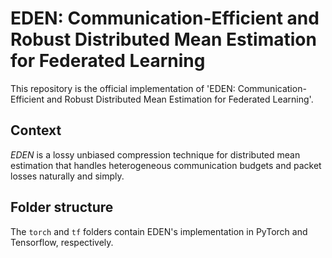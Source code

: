 # EDEN: Communication-Efficient and Robust Distributed Mean Estimation for Federated Learning

This repository is the official implementation of 'EDEN: Communication-Efficient and Robust Distributed Mean Estimation for Federated Learning'.


## Context

*EDEN* is a lossy unbiased compression technique for distributed mean estimation that handles heterogeneous communication budgets and packet losses naturally and simply.

## Folder structure 

The `torch` and `tf` folders contain EDEN's implementation in PyTorch and Tensorflow, respectively.  
